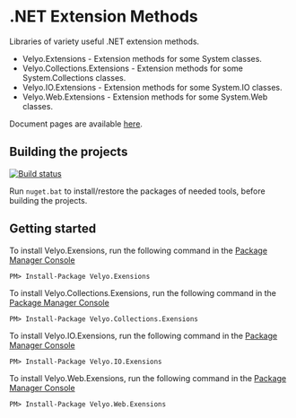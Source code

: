 # .NET Extension Methods
Libraries of variety useful .NET extension methods. 

* Velyo.Extensions - Extension methods for some System classes.
* Velyo.Collections.Extensions - Extension methods for some System.Collections classes.
* Velyo.IO.Extensions - Extension methods for some System.IO classes.
* Velyo.Web.Extensions - Extension methods for some System.Web classes.

Document pages are available [here](https://github.com/velio/dotnet-extensions/tree/master/docs).

## Building the projects

[![Build status](https://ci.appveyor.com/api/projects/status/nx57ui12wo9040jy?svg=true)](https://ci.appveyor.com/project/velio_ivanov/dotnet-extensions)

Run ```nuget.bat``` to install/restore the packages of needed tools, before building the projects.
 
## Getting started

To install Velyo.Exensions, run the following command in the [Package Manager Console](http://docs.nuget.org/docs/start-here/using-the-package-manager-console)
```
PM> Install-Package Velyo.Exensions
```

To install Velyo.Collections.Exensions, run the following command in the [Package Manager Console](http://docs.nuget.org/docs/start-here/using-the-package-manager-console)
```
PM> Install-Package Velyo.Collections.Exensions
```

To install Velyo.IO.Exensions, run the following command in the [Package Manager Console](http://docs.nuget.org/docs/start-here/using-the-package-manager-console)
```
PM> Install-Package Velyo.IO.Exensions
```

To install Velyo.Web.Exensions, run the following command in the [Package Manager Console](http://docs.nuget.org/docs/start-here/using-the-package-manager-console)
```
PM> Install-Package Velyo.Web.Exensions
```
